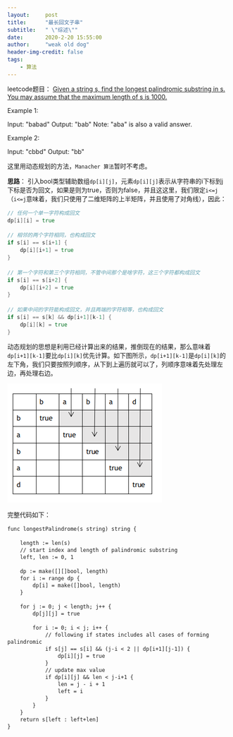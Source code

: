 ```yaml
---
layout:     post
title:      "最长回文子串"
subtitle:   " \"综述\""
date:       2020-2-20 15:55:00
author:     "weak old dog"
header-img-credit: false
tags:
    - 算法
---
```


leetcode题目：
[Given a string s, find the longest palindromic substring in s. You may assume that the maximum length of s is 1000.](https://leetcode-cn.com/problems/longest-palindromic-substring)

Example 1:

Input: "babad"
Output: "bab"
Note: "aba" is also a valid answer.

Example 2:

Input: "cbbd"
Output: "bb"

这里用动态规划的方法，`Manacher 算法`暂时不考虑。

**思路**：
引入bool类型辅助数组`dp[i][j]`，元素`dp[i][j]`表示从字符串的i下标到j下标是否为回文，如果是则为true，否则为false，并且这这里，我们限定`i<=j`（`i<=j`意味着，我们只使用了二维矩阵的上半矩阵，并且使用了对角线），因此：
```go
// 任何一个单一字符构成回文
dp[i][i] = true

// 相邻的两个字符相同，也构成回文
if s[i] == s[i+1] {
	dp[i][i+1] = true 
}

// 第一个字符和第三个字符相同，不管中间那个是啥字符，这三个字符都构成回文
if s[i] == s[i+2] {
	dp[i][i+2] = true
}

// 如果中间的字符能构成回文，并且两端的字符相等，也构成回文
if s[i] == s[k] && dp[i+1][k-1] {
	dp[i][k] = true
}
```
动态规划的思想是利用已经计算出来的结果，推倒现在的结果，那么意味着`dp[i+1][k-1]`要比`dp[i][k]`优先计算。如下图所示，`dp[i+1][k-1]`是`dp[i][k]`的左下角，我们只要按照列顺序，从下到上遍历就可以了，列顺序意味着先处理左边，再处理右边。

![java-javascript](/img/in-post/longestPS/Picture1.png)

完整代码如下：
```golang
func longestPalindrome(s string) string {

	length := len(s)
	// start index and length of palindromic substring
	left, len := 0, 1

	dp := make([][]bool, length)
	for i := range dp {
		dp[i] = make([]bool, length)
	}

	for j := 0; j < length; j++ {
		dp[j][j] = true

		for i := 0; i < j; i++ {
			// following if states includes all cases of forming palindromic
			if s[j] == s[i] && (j-i < 2 || dp[i+1][j-1]) {
				dp[i][j] = true
			}
			// update max value
			if dp[i][j] && len < j-i+1 {
				len = j - i + 1
				left = i
			}
		}
	}
	return s[left : left+len]
}
```
